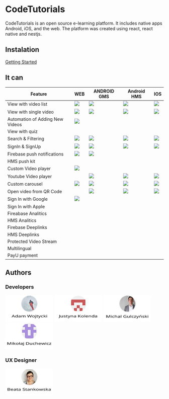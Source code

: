 
# CodeTutorials

CodeTutorials is an open source e-learning platform. It includes native apps Android, iOS, and the web. The platform was created using react, react native and nestjs. 

<!-- [Tu zapodam video gif z wygladam alikacji] -->

<!-- ## Demo

[WEB](http://google.com.au/)

or

[![alt text](./readmeasset/app_store.png "Download on the app Store")](http://google.com.au/)
[![alt text](./readmeasset/google_play.png "Get it on Google play")](http://google.com.au/) -->

## Instalation
[Getting Started](./doc/INSTALLATION.md)


## It can

| Feature                     	| WEB    	| ANDROID GMS 	| Android HMS 	| IOS    	|
|-----------------------------	|--------	|-------------	|-------------	|--------	|
| View with video list        	| ![][c] 	|    ![][c]   	|    ![][c]   	| ![][c] 	|
| View with single video      	| ![][c] 	|    ![][c]   	|    ![][c]   	| ![][c] 	|
|Automation of Adding New Videos| ![][c] 	|             	|             	|        	|
| View with quiz              	|        	|             	|             	|        	|
| Search & Filtering          	| ![][c] 	|    ![][c]   	|    ![][c]   	| ![][c] 	|
| SignIn & SignUp             	| ![][c] 	|    ![][c]   	|    ![][c]   	| ![][c] 	|
| Firebase push notifications 	| ![][c]    |    ![][c]   	|             	|        	|
| HMS push kit                	|        	|             	|             	|        	|
|Custom Video player            | ![][c]    |               |               |           |
|Youtube Video player           |           |    ![][c]     |  ![][c]       |   ![][c]  |
|Custom carousel                | ![][c]    |    ![][c]     |  ![][c]       |   ![][c]  |
|Open video from QR Code        |           |    ![][c]     |  ![][c]      	|   ![][c] 	|
| Sign In with Google         	| ![][c]   	|             	|             	|        	|
| Sign In with Apple          	|        	|             	|             	|        	|
| Fireabase Analitics         	|        	|             	|             	|        	|
| HMS Analitics               	|        	|             	|             	|        	|
| Firebase Deeplinks          	|        	|             	|             	|        	|
| HMS Deeplinks               	|        	|             	|             	|        	|
|Protected Video Stream         |           |               |             	|        	|
|Multilingual                   |           |               |             	|        	|
|PayU payment                   |           |               |             	|        	|



## Authors

### Developers
[![](./readmeasset/adam.png)](https://github.com/Adamwojty)
[![](./readmeasset/justyna.png)](https://github.com/JustynaKolenda)
[![](./readmeasset/michal.png)](https://github.com/mbobas)
[![](./readmeasset/mikolaj.png)](https://github.com/duch0416)

### UX Designer
[![](./readmeasset/beata.png)](https://www.linkedin.com/in/beata-stankowska-sta%C5%84czyk/)


[c]: ./readmeasset/check.png
